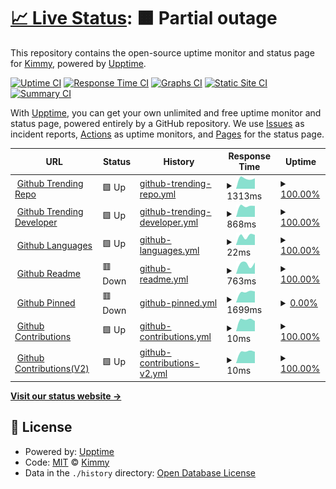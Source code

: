# [📈 Live Status](https://uptime.upcwangying.com): <!--live status--> **🟧 Partial outage**

This repository contains the open-source uptime monitor and status page for [Kimmy](https://uptime.upcwangying.com), powered by [Upptime](https://github.com/upptime/upptime).

[![Uptime CI](https://github.com/realkimmy/uptime/workflows/Uptime%20CI/badge.svg)](https://github.com/realkimmy/uptime/actions?query=workflow%3A%22Uptime+CI%22)
[![Response Time CI](https://github.com/realkimmy/uptime/workflows/Response%20Time%20CI/badge.svg)](https://github.com/realkimmy/uptime/actions?query=workflow%3A%22Response+Time+CI%22)
[![Graphs CI](https://github.com/realkimmy/uptime/workflows/Graphs%20CI/badge.svg)](https://github.com/realkimmy/uptime/actions?query=workflow%3A%22Graphs+CI%22)
[![Static Site CI](https://github.com/realkimmy/uptime/workflows/Static%20Site%20CI/badge.svg)](https://github.com/realkimmy/uptime/actions?query=workflow%3A%22Static+Site+CI%22)
[![Summary CI](https://github.com/realkimmy/uptime/workflows/Summary%20CI/badge.svg)](https://github.com/realkimmy/uptime/actions?query=workflow%3A%22Summary+CI%22)

With [Upptime](https://upptime.js.org), you can get your own unlimited and free uptime monitor and status page, powered entirely by a GitHub repository. We use [Issues](https://github.com/realkimmy/uptime/issues) as incident reports, [Actions](https://github.com/realkimmy/uptime/actions) as uptime monitors, and [Pages](https://uptime.upcwangying.com) for the status page.

<!--start: status pages-->
<!-- This summary is generated by Upptime (https://github.com/upptime/upptime) -->
<!-- Do not edit this manually, your changes will be overwritten -->
<!-- prettier-ignore -->
| URL | Status | History | Response Time | Uptime |
| --- | ------ | ------- | ------------- | ------ |
| <img alt="" src="https://favicons.githubusercontent.com/api.gitterapp.com" height="13"> [Github Trending Repo](https://api.gitterapp.com/repositories) | 🟩 Up | [github-trending-repo.yml](https://github.com/realkimmy/uptime/commits/HEAD/history/github-trending-repo.yml) | <details><summary><img alt="Response time graph" src="./graphs/github-trending-repo/response-time-week.png" height="20"> 1313ms</summary><br><a href="https://uptime.upcwangying.com/history/github-trending-repo"><img alt="Response time 1313" src="https://img.shields.io/endpoint?url=https%3A%2F%2Fraw.githubusercontent.com%2Frealkimmy%2Fuptime%2FHEAD%2Fapi%2Fgithub-trending-repo%2Fresponse-time.json"></a><br><a href="https://uptime.upcwangying.com/history/github-trending-repo"><img alt="24-hour response time 1308" src="https://img.shields.io/endpoint?url=https%3A%2F%2Fraw.githubusercontent.com%2Frealkimmy%2Fuptime%2FHEAD%2Fapi%2Fgithub-trending-repo%2Fresponse-time-day.json"></a><br><a href="https://uptime.upcwangying.com/history/github-trending-repo"><img alt="7-day response time 1313" src="https://img.shields.io/endpoint?url=https%3A%2F%2Fraw.githubusercontent.com%2Frealkimmy%2Fuptime%2FHEAD%2Fapi%2Fgithub-trending-repo%2Fresponse-time-week.json"></a><br><a href="https://uptime.upcwangying.com/history/github-trending-repo"><img alt="30-day response time 1313" src="https://img.shields.io/endpoint?url=https%3A%2F%2Fraw.githubusercontent.com%2Frealkimmy%2Fuptime%2FHEAD%2Fapi%2Fgithub-trending-repo%2Fresponse-time-month.json"></a><br><a href="https://uptime.upcwangying.com/history/github-trending-repo"><img alt="1-year response time 1313" src="https://img.shields.io/endpoint?url=https%3A%2F%2Fraw.githubusercontent.com%2Frealkimmy%2Fuptime%2FHEAD%2Fapi%2Fgithub-trending-repo%2Fresponse-time-year.json"></a></details> | <details><summary><a href="https://uptime.upcwangying.com/history/github-trending-repo">100.00%</a></summary><a href="https://uptime.upcwangying.com/history/github-trending-repo"><img alt="All-time uptime 100.00%" src="https://img.shields.io/endpoint?url=https%3A%2F%2Fraw.githubusercontent.com%2Frealkimmy%2Fuptime%2FHEAD%2Fapi%2Fgithub-trending-repo%2Fuptime.json"></a><br><a href="https://uptime.upcwangying.com/history/github-trending-repo"><img alt="24-hour uptime 100.00%" src="https://img.shields.io/endpoint?url=https%3A%2F%2Fraw.githubusercontent.com%2Frealkimmy%2Fuptime%2FHEAD%2Fapi%2Fgithub-trending-repo%2Fuptime-day.json"></a><br><a href="https://uptime.upcwangying.com/history/github-trending-repo"><img alt="7-day uptime 100.00%" src="https://img.shields.io/endpoint?url=https%3A%2F%2Fraw.githubusercontent.com%2Frealkimmy%2Fuptime%2FHEAD%2Fapi%2Fgithub-trending-repo%2Fuptime-week.json"></a><br><a href="https://uptime.upcwangying.com/history/github-trending-repo"><img alt="30-day uptime 100.00%" src="https://img.shields.io/endpoint?url=https%3A%2F%2Fraw.githubusercontent.com%2Frealkimmy%2Fuptime%2FHEAD%2Fapi%2Fgithub-trending-repo%2Fuptime-month.json"></a><br><a href="https://uptime.upcwangying.com/history/github-trending-repo"><img alt="1-year uptime 100.00%" src="https://img.shields.io/endpoint?url=https%3A%2F%2Fraw.githubusercontent.com%2Frealkimmy%2Fuptime%2FHEAD%2Fapi%2Fgithub-trending-repo%2Fuptime-year.json"></a></details>
| <img alt="" src="https://favicons.githubusercontent.com/api.gitterapp.com" height="13"> [Github Trending Developer](https://api.gitterapp.com/developers) | 🟩 Up | [github-trending-developer.yml](https://github.com/realkimmy/uptime/commits/HEAD/history/github-trending-developer.yml) | <details><summary><img alt="Response time graph" src="./graphs/github-trending-developer/response-time-week.png" height="20"> 868ms</summary><br><a href="https://uptime.upcwangying.com/history/github-trending-developer"><img alt="Response time 868" src="https://img.shields.io/endpoint?url=https%3A%2F%2Fraw.githubusercontent.com%2Frealkimmy%2Fuptime%2FHEAD%2Fapi%2Fgithub-trending-developer%2Fresponse-time.json"></a><br><a href="https://uptime.upcwangying.com/history/github-trending-developer"><img alt="24-hour response time 866" src="https://img.shields.io/endpoint?url=https%3A%2F%2Fraw.githubusercontent.com%2Frealkimmy%2Fuptime%2FHEAD%2Fapi%2Fgithub-trending-developer%2Fresponse-time-day.json"></a><br><a href="https://uptime.upcwangying.com/history/github-trending-developer"><img alt="7-day response time 868" src="https://img.shields.io/endpoint?url=https%3A%2F%2Fraw.githubusercontent.com%2Frealkimmy%2Fuptime%2FHEAD%2Fapi%2Fgithub-trending-developer%2Fresponse-time-week.json"></a><br><a href="https://uptime.upcwangying.com/history/github-trending-developer"><img alt="30-day response time 868" src="https://img.shields.io/endpoint?url=https%3A%2F%2Fraw.githubusercontent.com%2Frealkimmy%2Fuptime%2FHEAD%2Fapi%2Fgithub-trending-developer%2Fresponse-time-month.json"></a><br><a href="https://uptime.upcwangying.com/history/github-trending-developer"><img alt="1-year response time 868" src="https://img.shields.io/endpoint?url=https%3A%2F%2Fraw.githubusercontent.com%2Frealkimmy%2Fuptime%2FHEAD%2Fapi%2Fgithub-trending-developer%2Fresponse-time-year.json"></a></details> | <details><summary><a href="https://uptime.upcwangying.com/history/github-trending-developer">100.00%</a></summary><a href="https://uptime.upcwangying.com/history/github-trending-developer"><img alt="All-time uptime 100.00%" src="https://img.shields.io/endpoint?url=https%3A%2F%2Fraw.githubusercontent.com%2Frealkimmy%2Fuptime%2FHEAD%2Fapi%2Fgithub-trending-developer%2Fuptime.json"></a><br><a href="https://uptime.upcwangying.com/history/github-trending-developer"><img alt="24-hour uptime 100.00%" src="https://img.shields.io/endpoint?url=https%3A%2F%2Fraw.githubusercontent.com%2Frealkimmy%2Fuptime%2FHEAD%2Fapi%2Fgithub-trending-developer%2Fuptime-day.json"></a><br><a href="https://uptime.upcwangying.com/history/github-trending-developer"><img alt="7-day uptime 100.00%" src="https://img.shields.io/endpoint?url=https%3A%2F%2Fraw.githubusercontent.com%2Frealkimmy%2Fuptime%2FHEAD%2Fapi%2Fgithub-trending-developer%2Fuptime-week.json"></a><br><a href="https://uptime.upcwangying.com/history/github-trending-developer"><img alt="30-day uptime 100.00%" src="https://img.shields.io/endpoint?url=https%3A%2F%2Fraw.githubusercontent.com%2Frealkimmy%2Fuptime%2FHEAD%2Fapi%2Fgithub-trending-developer%2Fuptime-month.json"></a><br><a href="https://uptime.upcwangying.com/history/github-trending-developer"><img alt="1-year uptime 100.00%" src="https://img.shields.io/endpoint?url=https%3A%2F%2Fraw.githubusercontent.com%2Frealkimmy%2Fuptime%2FHEAD%2Fapi%2Fgithub-trending-developer%2Fuptime-year.json"></a></details>
| <img alt="" src="https://favicons.githubusercontent.com/api.gitterapp.com" height="13"> [Github Languages](https://api.gitterapp.com/languages) | 🟩 Up | [github-languages.yml](https://github.com/realkimmy/uptime/commits/HEAD/history/github-languages.yml) | <details><summary><img alt="Response time graph" src="./graphs/github-languages/response-time-week.png" height="20"> 22ms</summary><br><a href="https://uptime.upcwangying.com/history/github-languages"><img alt="Response time 22" src="https://img.shields.io/endpoint?url=https%3A%2F%2Fraw.githubusercontent.com%2Frealkimmy%2Fuptime%2FHEAD%2Fapi%2Fgithub-languages%2Fresponse-time.json"></a><br><a href="https://uptime.upcwangying.com/history/github-languages"><img alt="24-hour response time 24" src="https://img.shields.io/endpoint?url=https%3A%2F%2Fraw.githubusercontent.com%2Frealkimmy%2Fuptime%2FHEAD%2Fapi%2Fgithub-languages%2Fresponse-time-day.json"></a><br><a href="https://uptime.upcwangying.com/history/github-languages"><img alt="7-day response time 22" src="https://img.shields.io/endpoint?url=https%3A%2F%2Fraw.githubusercontent.com%2Frealkimmy%2Fuptime%2FHEAD%2Fapi%2Fgithub-languages%2Fresponse-time-week.json"></a><br><a href="https://uptime.upcwangying.com/history/github-languages"><img alt="30-day response time 22" src="https://img.shields.io/endpoint?url=https%3A%2F%2Fraw.githubusercontent.com%2Frealkimmy%2Fuptime%2FHEAD%2Fapi%2Fgithub-languages%2Fresponse-time-month.json"></a><br><a href="https://uptime.upcwangying.com/history/github-languages"><img alt="1-year response time 22" src="https://img.shields.io/endpoint?url=https%3A%2F%2Fraw.githubusercontent.com%2Frealkimmy%2Fuptime%2FHEAD%2Fapi%2Fgithub-languages%2Fresponse-time-year.json"></a></details> | <details><summary><a href="https://uptime.upcwangying.com/history/github-languages">100.00%</a></summary><a href="https://uptime.upcwangying.com/history/github-languages"><img alt="All-time uptime 100.00%" src="https://img.shields.io/endpoint?url=https%3A%2F%2Fraw.githubusercontent.com%2Frealkimmy%2Fuptime%2FHEAD%2Fapi%2Fgithub-languages%2Fuptime.json"></a><br><a href="https://uptime.upcwangying.com/history/github-languages"><img alt="24-hour uptime 100.00%" src="https://img.shields.io/endpoint?url=https%3A%2F%2Fraw.githubusercontent.com%2Frealkimmy%2Fuptime%2FHEAD%2Fapi%2Fgithub-languages%2Fuptime-day.json"></a><br><a href="https://uptime.upcwangying.com/history/github-languages"><img alt="7-day uptime 100.00%" src="https://img.shields.io/endpoint?url=https%3A%2F%2Fraw.githubusercontent.com%2Frealkimmy%2Fuptime%2FHEAD%2Fapi%2Fgithub-languages%2Fuptime-week.json"></a><br><a href="https://uptime.upcwangying.com/history/github-languages"><img alt="30-day uptime 100.00%" src="https://img.shields.io/endpoint?url=https%3A%2F%2Fraw.githubusercontent.com%2Frealkimmy%2Fuptime%2FHEAD%2Fapi%2Fgithub-languages%2Fuptime-month.json"></a><br><a href="https://uptime.upcwangying.com/history/github-languages"><img alt="1-year uptime 100.00%" src="https://img.shields.io/endpoint?url=https%3A%2F%2Fraw.githubusercontent.com%2Frealkimmy%2Fuptime%2FHEAD%2Fapi%2Fgithub-languages%2Fuptime-year.json"></a></details>
| <img alt="" src="https://favicons.githubusercontent.com/github.gitterapp.com" height="13"> [Github Readme](https://github.gitterapp.com/api/readme?owner=realkimmy&repo=realkimmy) | 🟥 Down | [github-readme.yml](https://github.com/realkimmy/uptime/commits/HEAD/history/github-readme.yml) | <details><summary><img alt="Response time graph" src="./graphs/github-readme/response-time-week.png" height="20"> 763ms</summary><br><a href="https://uptime.upcwangying.com/history/github-readme"><img alt="Response time 763" src="https://img.shields.io/endpoint?url=https%3A%2F%2Fraw.githubusercontent.com%2Frealkimmy%2Fuptime%2FHEAD%2Fapi%2Fgithub-readme%2Fresponse-time.json"></a><br><a href="https://uptime.upcwangying.com/history/github-readme"><img alt="24-hour response time 777" src="https://img.shields.io/endpoint?url=https%3A%2F%2Fraw.githubusercontent.com%2Frealkimmy%2Fuptime%2FHEAD%2Fapi%2Fgithub-readme%2Fresponse-time-day.json"></a><br><a href="https://uptime.upcwangying.com/history/github-readme"><img alt="7-day response time 763" src="https://img.shields.io/endpoint?url=https%3A%2F%2Fraw.githubusercontent.com%2Frealkimmy%2Fuptime%2FHEAD%2Fapi%2Fgithub-readme%2Fresponse-time-week.json"></a><br><a href="https://uptime.upcwangying.com/history/github-readme"><img alt="30-day response time 763" src="https://img.shields.io/endpoint?url=https%3A%2F%2Fraw.githubusercontent.com%2Frealkimmy%2Fuptime%2FHEAD%2Fapi%2Fgithub-readme%2Fresponse-time-month.json"></a><br><a href="https://uptime.upcwangying.com/history/github-readme"><img alt="1-year response time 763" src="https://img.shields.io/endpoint?url=https%3A%2F%2Fraw.githubusercontent.com%2Frealkimmy%2Fuptime%2FHEAD%2Fapi%2Fgithub-readme%2Fresponse-time-year.json"></a></details> | <details><summary><a href="https://uptime.upcwangying.com/history/github-readme">100.00%</a></summary><a href="https://uptime.upcwangying.com/history/github-readme"><img alt="All-time uptime 100.00%" src="https://img.shields.io/endpoint?url=https%3A%2F%2Fraw.githubusercontent.com%2Frealkimmy%2Fuptime%2FHEAD%2Fapi%2Fgithub-readme%2Fuptime.json"></a><br><a href="https://uptime.upcwangying.com/history/github-readme"><img alt="24-hour uptime 99.99%" src="https://img.shields.io/endpoint?url=https%3A%2F%2Fraw.githubusercontent.com%2Frealkimmy%2Fuptime%2FHEAD%2Fapi%2Fgithub-readme%2Fuptime-day.json"></a><br><a href="https://uptime.upcwangying.com/history/github-readme"><img alt="7-day uptime 100.00%" src="https://img.shields.io/endpoint?url=https%3A%2F%2Fraw.githubusercontent.com%2Frealkimmy%2Fuptime%2FHEAD%2Fapi%2Fgithub-readme%2Fuptime-week.json"></a><br><a href="https://uptime.upcwangying.com/history/github-readme"><img alt="30-day uptime 100.00%" src="https://img.shields.io/endpoint?url=https%3A%2F%2Fraw.githubusercontent.com%2Frealkimmy%2Fuptime%2FHEAD%2Fapi%2Fgithub-readme%2Fuptime-month.json"></a><br><a href="https://uptime.upcwangying.com/history/github-readme"><img alt="1-year uptime 100.00%" src="https://img.shields.io/endpoint?url=https%3A%2F%2Fraw.githubusercontent.com%2Frealkimmy%2Fuptime%2FHEAD%2Fapi%2Fgithub-readme%2Fuptime-year.json"></a></details>
| <img alt="" src="https://favicons.githubusercontent.com/github.gitterapp.com" height="13"> [Github Pinned](https://github.gitterapp.com/api/pinned?username=realkimmy) | 🟥 Down | [github-pinned.yml](https://github.com/realkimmy/uptime/commits/HEAD/history/github-pinned.yml) | <details><summary><img alt="Response time graph" src="./graphs/github-pinned/response-time-week.png" height="20"> 1699ms</summary><br><a href="https://uptime.upcwangying.com/history/github-pinned"><img alt="Response time 1699" src="https://img.shields.io/endpoint?url=https%3A%2F%2Fraw.githubusercontent.com%2Frealkimmy%2Fuptime%2FHEAD%2Fapi%2Fgithub-pinned%2Fresponse-time.json"></a><br><a href="https://uptime.upcwangying.com/history/github-pinned"><img alt="24-hour response time 1753" src="https://img.shields.io/endpoint?url=https%3A%2F%2Fraw.githubusercontent.com%2Frealkimmy%2Fuptime%2FHEAD%2Fapi%2Fgithub-pinned%2Fresponse-time-day.json"></a><br><a href="https://uptime.upcwangying.com/history/github-pinned"><img alt="7-day response time 1699" src="https://img.shields.io/endpoint?url=https%3A%2F%2Fraw.githubusercontent.com%2Frealkimmy%2Fuptime%2FHEAD%2Fapi%2Fgithub-pinned%2Fresponse-time-week.json"></a><br><a href="https://uptime.upcwangying.com/history/github-pinned"><img alt="30-day response time 1699" src="https://img.shields.io/endpoint?url=https%3A%2F%2Fraw.githubusercontent.com%2Frealkimmy%2Fuptime%2FHEAD%2Fapi%2Fgithub-pinned%2Fresponse-time-month.json"></a><br><a href="https://uptime.upcwangying.com/history/github-pinned"><img alt="1-year response time 1699" src="https://img.shields.io/endpoint?url=https%3A%2F%2Fraw.githubusercontent.com%2Frealkimmy%2Fuptime%2FHEAD%2Fapi%2Fgithub-pinned%2Fresponse-time-year.json"></a></details> | <details><summary><a href="https://uptime.upcwangying.com/history/github-pinned">0.00%</a></summary><a href="https://uptime.upcwangying.com/history/github-pinned"><img alt="All-time uptime 0.00%" src="https://img.shields.io/endpoint?url=https%3A%2F%2Fraw.githubusercontent.com%2Frealkimmy%2Fuptime%2FHEAD%2Fapi%2Fgithub-pinned%2Fuptime.json"></a><br><a href="https://uptime.upcwangying.com/history/github-pinned"><img alt="24-hour uptime 0.00%" src="https://img.shields.io/endpoint?url=https%3A%2F%2Fraw.githubusercontent.com%2Frealkimmy%2Fuptime%2FHEAD%2Fapi%2Fgithub-pinned%2Fuptime-day.json"></a><br><a href="https://uptime.upcwangying.com/history/github-pinned"><img alt="7-day uptime 0.00%" src="https://img.shields.io/endpoint?url=https%3A%2F%2Fraw.githubusercontent.com%2Frealkimmy%2Fuptime%2FHEAD%2Fapi%2Fgithub-pinned%2Fuptime-week.json"></a><br><a href="https://uptime.upcwangying.com/history/github-pinned"><img alt="30-day uptime 0.00%" src="https://img.shields.io/endpoint?url=https%3A%2F%2Fraw.githubusercontent.com%2Frealkimmy%2Fuptime%2FHEAD%2Fapi%2Fgithub-pinned%2Fuptime-month.json"></a><br><a href="https://uptime.upcwangying.com/history/github-pinned"><img alt="1-year uptime 0.00%" src="https://img.shields.io/endpoint?url=https%3A%2F%2Fraw.githubusercontent.com%2Frealkimmy%2Fuptime%2FHEAD%2Fapi%2Fgithub-pinned%2Fuptime-year.json"></a></details>
| <img alt="" src="https://favicons.githubusercontent.com/github.gitterapp.com" height="13"> [Github Contributions](https://github.gitterapp.com/api/contributions?username=realkimmy&from=2021-01-01&to=2021-12-31) | 🟩 Up | [github-contributions.yml](https://github.com/realkimmy/uptime/commits/HEAD/history/github-contributions.yml) | <details><summary><img alt="Response time graph" src="./graphs/github-contributions/response-time-week.png" height="20"> 10ms</summary><br><a href="https://uptime.upcwangying.com/history/github-contributions"><img alt="Response time 10" src="https://img.shields.io/endpoint?url=https%3A%2F%2Fraw.githubusercontent.com%2Frealkimmy%2Fuptime%2FHEAD%2Fapi%2Fgithub-contributions%2Fresponse-time.json"></a><br><a href="https://uptime.upcwangying.com/history/github-contributions"><img alt="24-hour response time 9" src="https://img.shields.io/endpoint?url=https%3A%2F%2Fraw.githubusercontent.com%2Frealkimmy%2Fuptime%2FHEAD%2Fapi%2Fgithub-contributions%2Fresponse-time-day.json"></a><br><a href="https://uptime.upcwangying.com/history/github-contributions"><img alt="7-day response time 10" src="https://img.shields.io/endpoint?url=https%3A%2F%2Fraw.githubusercontent.com%2Frealkimmy%2Fuptime%2FHEAD%2Fapi%2Fgithub-contributions%2Fresponse-time-week.json"></a><br><a href="https://uptime.upcwangying.com/history/github-contributions"><img alt="30-day response time 10" src="https://img.shields.io/endpoint?url=https%3A%2F%2Fraw.githubusercontent.com%2Frealkimmy%2Fuptime%2FHEAD%2Fapi%2Fgithub-contributions%2Fresponse-time-month.json"></a><br><a href="https://uptime.upcwangying.com/history/github-contributions"><img alt="1-year response time 10" src="https://img.shields.io/endpoint?url=https%3A%2F%2Fraw.githubusercontent.com%2Frealkimmy%2Fuptime%2FHEAD%2Fapi%2Fgithub-contributions%2Fresponse-time-year.json"></a></details> | <details><summary><a href="https://uptime.upcwangying.com/history/github-contributions">100.00%</a></summary><a href="https://uptime.upcwangying.com/history/github-contributions"><img alt="All-time uptime 100.00%" src="https://img.shields.io/endpoint?url=https%3A%2F%2Fraw.githubusercontent.com%2Frealkimmy%2Fuptime%2FHEAD%2Fapi%2Fgithub-contributions%2Fuptime.json"></a><br><a href="https://uptime.upcwangying.com/history/github-contributions"><img alt="24-hour uptime 100.00%" src="https://img.shields.io/endpoint?url=https%3A%2F%2Fraw.githubusercontent.com%2Frealkimmy%2Fuptime%2FHEAD%2Fapi%2Fgithub-contributions%2Fuptime-day.json"></a><br><a href="https://uptime.upcwangying.com/history/github-contributions"><img alt="7-day uptime 100.00%" src="https://img.shields.io/endpoint?url=https%3A%2F%2Fraw.githubusercontent.com%2Frealkimmy%2Fuptime%2FHEAD%2Fapi%2Fgithub-contributions%2Fuptime-week.json"></a><br><a href="https://uptime.upcwangying.com/history/github-contributions"><img alt="30-day uptime 100.00%" src="https://img.shields.io/endpoint?url=https%3A%2F%2Fraw.githubusercontent.com%2Frealkimmy%2Fuptime%2FHEAD%2Fapi%2Fgithub-contributions%2Fuptime-month.json"></a><br><a href="https://uptime.upcwangying.com/history/github-contributions"><img alt="1-year uptime 100.00%" src="https://img.shields.io/endpoint?url=https%3A%2F%2Fraw.githubusercontent.com%2Frealkimmy%2Fuptime%2FHEAD%2Fapi%2Fgithub-contributions%2Fuptime-year.json"></a></details>
| <img alt="" src="https://favicons.githubusercontent.com/github.gitterapp.com" height="13"> [Github Contributions(V2)](https://github.gitterapp.com/api/v2/contributions?username=realkimmy&from=2021-01-01&to=2021-12-31) | 🟩 Up | [github-contributions-v2.yml](https://github.com/realkimmy/uptime/commits/HEAD/history/github-contributions-v2.yml) | <details><summary><img alt="Response time graph" src="./graphs/github-contributions-v2/response-time-week.png" height="20"> 10ms</summary><br><a href="https://uptime.upcwangying.com/history/github-contributions-v2"><img alt="Response time 10" src="https://img.shields.io/endpoint?url=https%3A%2F%2Fraw.githubusercontent.com%2Frealkimmy%2Fuptime%2FHEAD%2Fapi%2Fgithub-contributions-v2%2Fresponse-time.json"></a><br><a href="https://uptime.upcwangying.com/history/github-contributions-v2"><img alt="24-hour response time 10" src="https://img.shields.io/endpoint?url=https%3A%2F%2Fraw.githubusercontent.com%2Frealkimmy%2Fuptime%2FHEAD%2Fapi%2Fgithub-contributions-v2%2Fresponse-time-day.json"></a><br><a href="https://uptime.upcwangying.com/history/github-contributions-v2"><img alt="7-day response time 10" src="https://img.shields.io/endpoint?url=https%3A%2F%2Fraw.githubusercontent.com%2Frealkimmy%2Fuptime%2FHEAD%2Fapi%2Fgithub-contributions-v2%2Fresponse-time-week.json"></a><br><a href="https://uptime.upcwangying.com/history/github-contributions-v2"><img alt="30-day response time 10" src="https://img.shields.io/endpoint?url=https%3A%2F%2Fraw.githubusercontent.com%2Frealkimmy%2Fuptime%2FHEAD%2Fapi%2Fgithub-contributions-v2%2Fresponse-time-month.json"></a><br><a href="https://uptime.upcwangying.com/history/github-contributions-v2"><img alt="1-year response time 10" src="https://img.shields.io/endpoint?url=https%3A%2F%2Fraw.githubusercontent.com%2Frealkimmy%2Fuptime%2FHEAD%2Fapi%2Fgithub-contributions-v2%2Fresponse-time-year.json"></a></details> | <details><summary><a href="https://uptime.upcwangying.com/history/github-contributions-v2">100.00%</a></summary><a href="https://uptime.upcwangying.com/history/github-contributions-v2"><img alt="All-time uptime 100.00%" src="https://img.shields.io/endpoint?url=https%3A%2F%2Fraw.githubusercontent.com%2Frealkimmy%2Fuptime%2FHEAD%2Fapi%2Fgithub-contributions-v2%2Fuptime.json"></a><br><a href="https://uptime.upcwangying.com/history/github-contributions-v2"><img alt="24-hour uptime 100.00%" src="https://img.shields.io/endpoint?url=https%3A%2F%2Fraw.githubusercontent.com%2Frealkimmy%2Fuptime%2FHEAD%2Fapi%2Fgithub-contributions-v2%2Fuptime-day.json"></a><br><a href="https://uptime.upcwangying.com/history/github-contributions-v2"><img alt="7-day uptime 100.00%" src="https://img.shields.io/endpoint?url=https%3A%2F%2Fraw.githubusercontent.com%2Frealkimmy%2Fuptime%2FHEAD%2Fapi%2Fgithub-contributions-v2%2Fuptime-week.json"></a><br><a href="https://uptime.upcwangying.com/history/github-contributions-v2"><img alt="30-day uptime 100.00%" src="https://img.shields.io/endpoint?url=https%3A%2F%2Fraw.githubusercontent.com%2Frealkimmy%2Fuptime%2FHEAD%2Fapi%2Fgithub-contributions-v2%2Fuptime-month.json"></a><br><a href="https://uptime.upcwangying.com/history/github-contributions-v2"><img alt="1-year uptime 100.00%" src="https://img.shields.io/endpoint?url=https%3A%2F%2Fraw.githubusercontent.com%2Frealkimmy%2Fuptime%2FHEAD%2Fapi%2Fgithub-contributions-v2%2Fuptime-year.json"></a></details>

<!--end: status pages-->

[**Visit our status website →**](https://uptime.upcwangying.com)

## 📄 License

- Powered by: [Upptime](https://github.com/upptime/upptime)
- Code: [MIT](./LICENSE) © [Kimmy](https://uptime.upcwangying.com)
- Data in the `./history` directory: [Open Database License](https://opendatacommons.org/licenses/odbl/1-0/)
